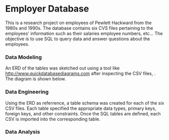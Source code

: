 # Employer Database

This is a research project on employees of Pewlett Hackward from the 1980s and 1990s. The database contains six CVS files pertaining to the employees' information such as their salaries employee numbers, etc... The objective is to use SQL to query data and answer questions about the employees. 

### Data Modeling
An ERD of the tables was sketched out using a tool like http://www.quickdatabasediagrams.com after inspecting the CSV files, . The diagram is shown below. 

### Data Engineering
Using the ERD as referrence, a table schema was created for each of the six CSV files. Each table specified the appropriate data types, primary keys, foreign keys, and other constraints. Once the SQL tables are defined, each CSV is imported into the corresponding table. 

### Data Analysis

